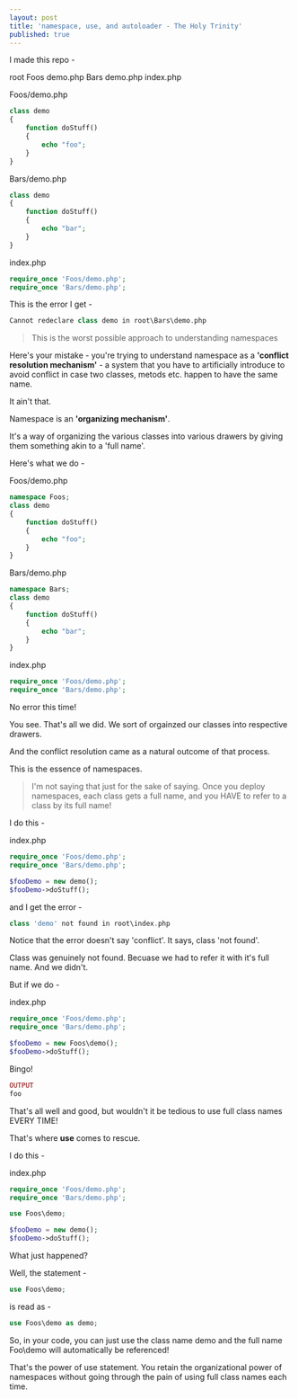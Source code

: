 ```yaml
---
layout: post
title: 'namespace, use, and autoloader - The Holy Trinity'
published: true
---
```


I made this repo -  

root
	Foos
    	demo.php
    Bars
    	demo.php
    index.php
        

Foos/demo.php
```php
class demo
{
	function doStuff()
    {
    	echo "foo";
    }
}
```

Bars/demo.php
```php
class demo
{
	function doStuff()
    {
    	echo "bar";
    }
}
```

index.php
```php
require_once 'Foos/demo.php';
require_once 'Bars/demo.php';
```

This is the error I get - 
```php
Cannot redeclare class demo in root\Bars\demo.php
```

>This is the worst possible approach to understanding namespaces

Here's your mistake - you're trying to understand namespace as a **'conflict resolution mechanism'** - a system that you have to artificially introduce to avoid conflict in case two classes, metods etc. happen to have the same name.

It ain't that.

Namespace is an **'organizing mechanism'**.

It's a way of organizing the various classes into various drawers by giving them something akin to a 'full name'.

Here's what we do - 

Foos/demo.php
```php
namespace Foos;
class demo
{
	function doStuff()
    {
    	echo "foo";
    }
}
```

Bars/demo.php
```php
namespace Bars;
class demo
{
	function doStuff()
    {
    	echo "bar";
    }
}
```

index.php
```php
require_once 'Foos/demo.php';
require_once 'Bars/demo.php';
```

No error this time!

You see. That's all we did. We sort of orgainzed our classes into respective drawers. 

And the conflict resolution came as a natural outcome of that process. 

This is the essence of namespaces.

>I'm not saying that just for the sake of saying. Once you deploy namespaces, each class gets a full name, and you HAVE to refer to a class by its full name!

I do this - 

index.php
```php
require_once 'Foos/demo.php';
require_once 'Bars/demo.php';

$fooDemo = new demo();
$fooDemo->doStuff();
```

and I get the error - 
```php
class 'demo' not found in root\index.php
```

Notice that the error doesn't say 'conflict'. It says, class 'not found'.

Class was genuinely not found. Becuase we had to refer it with it's full name. And we didn't.

But if we do - 

index.php
```php
require_once 'Foos/demo.php';
require_once 'Bars/demo.php';

$fooDemo = new Foos\demo();
$fooDemo->doStuff();
```

Bingo!

```php
OUTPUT
foo
```

That's all well and good, but wouldn't it be tedious to use full class names EVERY TIME!

That's where **use** comes to rescue.

I do this - 

index.php
```php
require_once 'Foos/demo.php';
require_once 'Bars/demo.php';

use Foos\demo;

$fooDemo = new demo();
$fooDemo->doStuff();
```

What just happened?

Well, the statement - 
```php
use Foos\demo;
```
is read as - 
```php
use Foos\demo as demo;
```

So, in your code, you can just use the class name demo and the full name Foo\demo will automatically be referenced!

That's the power of use statement. You retain the organizational power of namespaces without going through the pain of using full class names each time.


